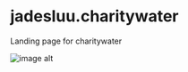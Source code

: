 # jadesluu.charitywater
Landing page for charitywater

![image alt]((https://github.com/jluu10/jadesluu.charitywater/blob/086a60897dd151c84bc6477fa2c28bcbdef4365f/charitywater_logo_vertical_WhiteText.png))
